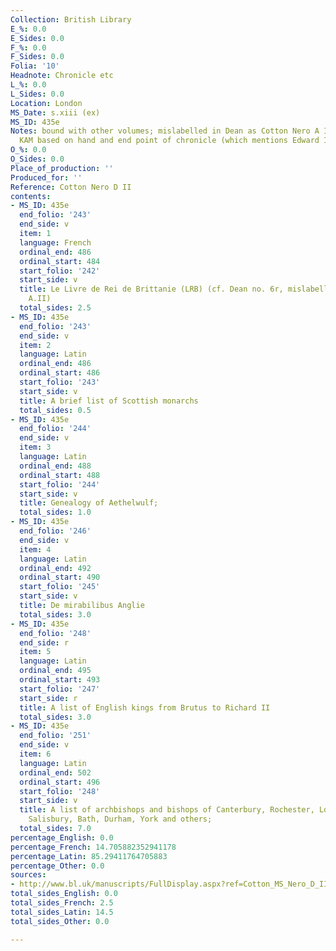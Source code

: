 ```yaml
---
Collection: British Library
E_%: 0.0
E_Sides: 0.0
F_%: 0.0
F_Sides: 0.0
Folia: '10'
Headnote: Chronicle etc
L_%: 0.0
L_Sides: 0.0
Location: London
MS_Date: s.xiii (ex)
MS_ID: 435e
Notes: bound with other volumes; mislabelled in Dean as Cotton Nero A II; dated by
  KAM based on hand and end point of chronicle (which mentions Edward I's reign)
O_%: 0.0
O_Sides: 0.0
Place_of_production: ''
Produced_for: ''
Reference: Cotton Nero D II
contents:
- MS_ID: 435e
  end_folio: '243'
  end_side: v
  item: 1
  language: French
  ordinal_end: 486
  ordinal_start: 484
  start_folio: '242'
  start_side: v
  title: Le Livre de Rei de Brittanie (LRB) (cf. Dean no. 6r, mislabelled as Nero
    A.II)
  total_sides: 2.5
- MS_ID: 435e
  end_folio: '243'
  end_side: v
  item: 2
  language: Latin
  ordinal_end: 486
  ordinal_start: 486
  start_folio: '243'
  start_side: v
  title: A brief list of Scottish monarchs
  total_sides: 0.5
- MS_ID: 435e
  end_folio: '244'
  end_side: v
  item: 3
  language: Latin
  ordinal_end: 488
  ordinal_start: 488
  start_folio: '244'
  start_side: v
  title: Genealogy of Aethelwulf;
  total_sides: 1.0
- MS_ID: 435e
  end_folio: '246'
  end_side: v
  item: 4
  language: Latin
  ordinal_end: 492
  ordinal_start: 490
  start_folio: '245'
  start_side: v
  title: De mirabilibus Anglie
  total_sides: 3.0
- MS_ID: 435e
  end_folio: '248'
  end_side: r
  item: 5
  language: Latin
  ordinal_end: 495
  ordinal_start: 493
  start_folio: '247'
  start_side: r
  title: A list of English kings from Brutus to Richard II
  total_sides: 3.0
- MS_ID: 435e
  end_folio: '251'
  end_side: v
  item: 6
  language: Latin
  ordinal_end: 502
  ordinal_start: 496
  start_folio: '248'
  start_side: v
  title: A list of archbishops and bishops of Canterbury, Rochester, London, Winchester,
    Salisbury, Bath, Durham, York and others;
  total_sides: 7.0
percentage_English: 0.0
percentage_French: 14.705882352941178
percentage_Latin: 85.29411764705883
percentage_Other: 0.0
sources:
- http://www.bl.uk/manuscripts/FullDisplay.aspx?ref=Cotton_MS_Nero_D_II
total_sides_English: 0.0
total_sides_French: 2.5
total_sides_Latin: 14.5
total_sides_Other: 0.0

---
```

